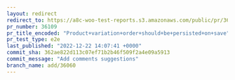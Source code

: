 ```yaml
---
layout: redirect
redirect_to: https://a8c-woo-test-reports.s3.amazonaws.com/public/pr/36109/e2e/index.html
pr_number: 36109
pr_title_encoded: "Product+variation+order+should+be+persisted+on+save"
pr_test_type: e2e
last_published: "2022-12-22 14:07:41 +0000"
commit_sha: 362ae822d113c07ef71b2b46f509f2a4e09a5913
commit_message: "Add comments suggestions"
branch_name: add/36060
---
```

